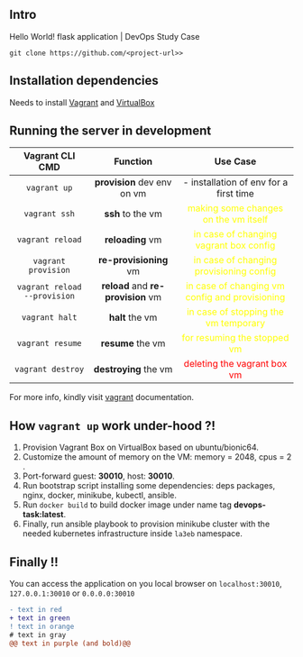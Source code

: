 ## Intro

Hello World! flask application | DevOps Study Case

```
git clone https://github.com/<project-url>>
```

## Installation dependencies

Needs to install [Vagrant](https://www.vagrantup.com/downloads) and [VirtualBox](https://www.virtualbox.org/wiki/Downloads)

## Running the server in development

|       Vagrant CLI CMD        |              Function              |                                   Use Case                                   |
|:----------------------------:|:----------------------------------:|:----------------------------------------------------------------------------:|
|         `vagrant up`         |    **provision** dev env on vm     |            - installation of env for a first time </span>                    |
|        `vagrant ssh`         |         **ssh** to the vm          |      <font color="yellow"> making some changes on the vm itself </font>      |
|       `vagrant reload`       |          **reloading** vm          |     <font color="yellow"> in case of changing vagrant box config </font>     |
|     `vagrant provision`      |       **re-provisioning** vm       |    <font color="yellow"> in case of changing provisioning config </font>     |
| `vagrant reload --provision` | **reload** and **re-provision** vm | <font color="yellow"> in case of changing vm config and provisioning </font> |
|        `vagrant halt`        |          **halt** the vm           |      <font color="yellow"> in case of stopping the vm temporary </font>      |
|       `vagrant resume`       |         **resume** the vm          |          <font color="yellow"> for resuming the stopped vm </font>           |
|      `vagrant destroy`       |       **destroying** the vm        |            <font color="red"> deleting the vagrant box vm </font>            |

For more info, kindly visit [vagrant](https://www.vagrantup.com/docs/cli) documentation.

## How `vagrant up` work under-hood ?!

1. Provision Vagrant Box on VirtualBox based on ubuntu/bionic64.
2. Customize the amount of memory on the VM: memory = 2048, cpus = 2 .
3. Port-forward guest: **30010**, host: **30010**.
4. Run bootstrap script installing some dependencies: deps packages, nginx, docker, minikube, kubectl, ansible.
5. Run `docker build` to build docker image under name tag **devops-task:latest**.
6. Finally, run ansible playbook to provision minikube cluster with the needed kubernetes infrastructure inside `la3eb` namespace.

## Finally !!

You can access the application on you local browser on `localhost:30010`, `127.0.0.1:30010` or `0.0.0.0:30010`

```diff
- text in red
+ text in green
! text in orange
# text in gray
@@ text in purple (and bold)@@
```

